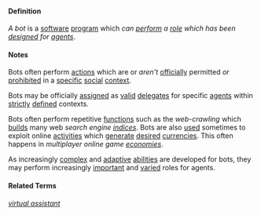 #### Definition

*A bot* is a [software](https://github.com/gcassel/Modular-Organization-Terminology/blob/master/terms/software.md) [program](https://github.com/gcassel/Modular-Organization-Terminology/blob/master/terms/program.md) which *can [perform](https://github.com/gcassel/Modular-Organization-Terminology/blob/master/terms/perform.md) a [role](https://github.com/gcassel/Modular-Organization-Terminology/blob/master/terms/role.md) which has been [designed](https://github.com/gcassel/Modular-Organization-Terminology/blob/master/terms/design.md) for [agents](https://github.com/gcassel/Modular-Organization-Terminology/blob/master/terms/agent.md)*.

#### Notes
		
Bots often perform [actions](https://github.com/gcassel/Modular-Organizing-Terminology/blob/master/terms/action.md) which are or *aren't* [officially](https://github.com/gcassel/Modular-Organizing-Terminology/blob/master/terms/official.md) permitted *or* [prohibited](https://github.com/gcassel/Modular-Organizing-Terminology/blob/master/terms/restriction.md) in a [specific](https://github.com/gcassel/Modular-Organizing-Terminology/blob/master/terms/specific.md) [social](https://github.com/gcassel/Modular-Organizing-Terminology/blob/master/terms/social.md) [context](https://github.com/gcassel/Modular-Organizing-Terminology/blob/master/terms/context.md).

Bots may be officially [assigned](https://github.com/gcassel/Modular-Organizing-Terminology/blob/master/terms/assign.md) as [valid](https://github.com/gcassel/Modular-Organization-Terminology/blob/master/terms/valid.md) [delegates](https://github.com/gcassel/Modular-Organization-Terminology/blob/master/terms/delegate.md) for specific [agents](https://github.com/gcassel/Modular-Organization-Terminology/blob/master/terms/agent.md) within [strictly](https://github.com/gcassel/Modular-Organization-Terminology/blob/master/terms/strict.md) [defined](https://github.com/gcassel/Modular-Organization-Terminology/blob/master/terms/definition.md) contexts.

Bots often perform repetitive [functions](https://github.com/gcassel/Modular-Organization-Terminology/blob/master/terms/function.md) such as the *web-crawling* which [builds](https://github.com/gcassel/Modular-Organization-Terminology/blob/master/terms/develop.md) many web *search engine [indices](https://github.com/gcassel/Modular-Organization-Terminology/blob/master/terms/index.md)*.  Bots are also [used](https://github.com/gcassel/Modular-Organization-Terminology/blob/master/terms/use.md) sometimes to exploit online [activities](https://github.com/gcassel/Modular-Organization-Terminology/blob/master/terms/activity.md) which [generate](https://github.com/gcassel/Modular-Organization-Terminology/blob/master/terms/generate.md) [desired](https://github.com/gcassel/Modular-Organization-Terminology/blob/master/terms/goal.md) [currencies](https://github.com/gcassel/Modular-Organization-Terminology/blob/master/terms/currency.md).  This often happens in *multiplayer online game [economies](https://github/gcassel/Modular-Organization-Terminology/blob/master/terms/economy.md)*.  

As increasingly [complex](https://github.com/gcassel/Modular-Organization-Terminology/blob/master/terms/complex.md) and [adaptive](https://github.com/gcassel/Modular-Organization-Terminology/blob/master/terms/adapt.md) [abilities](https://github.com/gcassel/Modular-Organization-Terminology/blob/master/terms/ability.md) are developed for bots, they may perform increasingly [important](https://github.com/gcassel/Modular-Organization-Terminology/blob/master/terms/importance.md) and [varied](https://github.com/gcassel/Modular-Organization-Terminology/blob/master/terms/variable.md) roles for agents.

#### Related Terms

*[virtual assistant](https://github.com/gcassel/Modular-Organization-Terminology/blob/master/compound-terms/virtual-assistant.md)*

